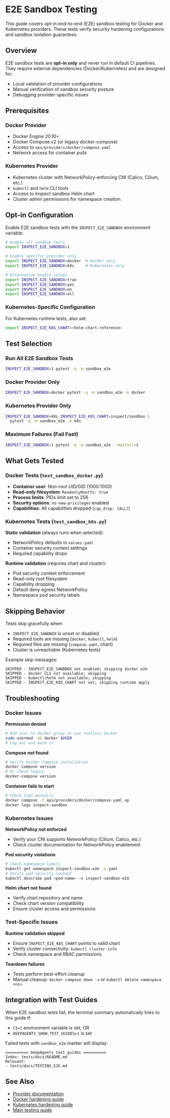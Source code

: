 # E2E Sandbox Testing

This guide covers opt-in end-to-end (E2E) sandbox testing for Docker and Kubernetes providers. These tests verify security hardening configurations and sandbox isolation guarantees.

## Overview

E2E sandbox tests are **opt-in only** and never run in default CI pipelines. They require external dependencies (Docker/Kubernetes) and are designed for:
- Local validation of provider configurations
- Manual verification of sandbox security posture
- Debugging provider-specific issues

## Prerequisites

### Docker Provider
- Docker Engine 20.10+
- Docker Compose v2 (or legacy docker-compose)
- Access to `ops/providers/docker/compose.yaml`
- Network access for container pulls

### Kubernetes Provider
- Kubernetes cluster with NetworkPolicy-enforcing CNI (Calico, Cilium, etc.)
- `kubectl` and `helm` CLI tools
- Access to Inspect sandbox Helm chart
- Cluster admin permissions for namespace creation

## Opt-in Configuration

Enable E2E sandbox tests with the `INSPECT_E2E_SANDBOX` environment variable:

```bash
# Enable all sandbox tests
export INSPECT_E2E_SANDBOX=1

# Enable specific provider only
export INSPECT_E2E_SANDBOX=docker  # Docker only
export INSPECT_E2E_SANDBOX=k8s     # Kubernetes only

# Alternative enable values
export INSPECT_E2E_SANDBOX=true
export INSPECT_E2E_SANDBOX=yes
export INSPECT_E2E_SANDBOX=on
export INSPECT_E2E_SANDBOX=all
```

### Kubernetes-Specific Configuration

For Kubernetes runtime tests, also set:

```bash
export INSPECT_E2E_K8S_CHART=<helm-chart-reference>
```

## Test Selection

### Run All E2E Sandbox Tests
```bash
INSPECT_E2E_SANDBOX=1 pytest -q -m sandbox_e2e
```

### Docker Provider Only
```bash
INSPECT_E2E_SANDBOX=docker pytest -q -m sandbox_e2e -k docker
```

### Kubernetes Provider Only
```bash
INSPECT_E2E_SANDBOX=k8s INSPECT_E2E_K8S_CHART=inspect/sandbox \
  pytest -q -m sandbox_e2e -k k8s
```

### Maximum Failures (Fail Fast)
```bash
INSPECT_E2E_SANDBOX=1 pytest -q -m sandbox_e2e --maxfail=1
```

## What Gets Tested

### Docker Tests (`test_sandbox_docker.py`)
- **Container user**: Non-root UID/GID (1000:1000)
- **Read-only filesystem**: `ReadonlyRootfs: true`
- **Process limits**: PIDs limit set to 256
- **Security options**: `no-new-privileges` enabled
- **Capabilities**: All capabilities dropped (`cap_drop: [ALL]`)

### Kubernetes Tests (`test_sandbox_k8s.py`)
**Static validation** (always runs when selected):
- NetworkPolicy defaults in `values.yaml`
- Container security context settings
- Required capability drops

**Runtime validation** (requires chart and cluster):
- Pod security context enforcement
- Read-only root filesystem
- Capability dropping
- Default deny egress NetworkPolicy
- Namespace pod security labels

## Skipping Behavior

Tests skip gracefully when:
- `INSPECT_E2E_SANDBOX` is unset or disabled
- Required tools are missing (`docker`, `kubectl`, `helm`)
- Required files are missing (`compose.yaml`, chart)
- Cluster is unreachable (Kubernetes tests)

Example skip messages:
```
SKIPPED - INSPECT_E2E_SANDBOX not enabled; skipping docker e2e
SKIPPED - docker CLI not available; skipping
SKIPPED - kubectl/helm not available; skipping
SKIPPED - INSPECT_E2E_K8S_CHART not set; skipping runtime apply
```

## Troubleshooting

### Docker Issues

**Permission denied**
```bash
# Add user to docker group or use rootless Docker
sudo usermod -aG docker $USER
# Log out and back in
```

**Compose not found**
```bash
# Verify Docker Compose installation
docker compose version
# Or check legacy
docker-compose version
```

**Container fails to start**
```bash
# Check logs manually
docker compose -f ops/providers/docker/compose.yaml up
docker logs inspect-sandbox
```

### Kubernetes Issues

**NetworkPolicy not enforced**
- Verify your CNI supports NetworkPolicy (Cilium, Calico, etc.)
- Check cluster documentation for NetworkPolicy enablement

**Pod security violations**
```bash
# Check namespace labels
kubectl get namespace inspect-sandbox-e2e -o yaml
# Verify pod security context
kubectl describe pod <pod-name> -n inspect-sandbox-e2e
```

**Helm chart not found**
- Verify chart repository and name
- Check chart version compatibility
- Ensure cluster access and permissions

### Test-Specific Issues

**Runtime validation skipped**
- Ensure `INSPECT_E2E_K8S_CHART` points to valid chart
- Verify cluster connectivity: `kubectl cluster-info`
- Check namespace and RBAC permissions

**Teardown failures**
- Tests perform best-effort cleanup
- Manual cleanup: `docker compose down -v` or `kubectl delete namespace <ns>`

## Integration with Test Guides

When E2E sandbox tests fail, the terminal summary automatically links to this guide if:
- `CI=1` environment variable is set, OR
- `DEEPAGENTS_SHOW_TEST_GUIDES=1` is set

Failed tests with `sandbox_e2e` marker will display:
```
========== DeepAgents test guides ==========
Index: tests/docs/README.md
Relevant:
- tests/docs/TESTING_E2E.md
```

## See Also

- [Provider documentation](../../ops/providers/)
- [Docker hardening guide](../../ops/providers/docker/README.md)
- [Kubernetes hardening guide](../../ops/providers/k8s/README.md)
- [Main testing guide](README.md)
